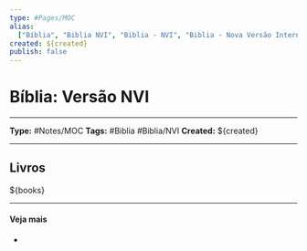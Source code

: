 ```yaml
---
type: #Pages/MOC
alias:
  ["Bíblia", "Biblia NVI", "Biblia - NVI", "Biblia - Nova Versão Internacinal"]
created: ${created}
publish: false
---
```


# Bíblia: Versão NVI

---

**Type:** #Notes/MOC
**Tags:** #Biblia #Biblia/NVI
**Created:** ${created}

---

## Livros

${books}

---

#### Veja mais

-
